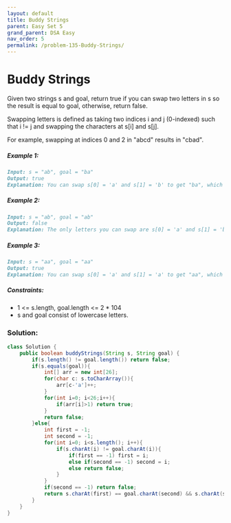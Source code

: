 ```yaml
---
layout: default
title: Buddy Strings
parent: Easy Set 5
grand_parent: DSA Easy
nav_order: 5
permalink: /problem-135-Buddy-Strings/
---
```

# Buddy Strings

Given two strings s and goal, return true if you can swap two letters in s so the result is equal to goal, otherwise, return false.

Swapping letters is defined as taking two indices i and j (0-indexed) such that i != j and swapping the characters at s[i] and s[j].

For example, swapping at indices 0 and 2 in "abcd" results in "cbad".

##### Example 1:
```markdown
Input: s = "ab", goal = "ba"
Output: true
Explanation: You can swap s[0] = 'a' and s[1] = 'b' to get "ba", which is equal to goal.
```
##### Example 2:
```markdown
Input: s = "ab", goal = "ab"
Output: false
Explanation: The only letters you can swap are s[0] = 'a' and s[1] = 'b', which results in "ba" != goal.
```
##### Example 3:
```markdown
Input: s = "aa", goal = "aa"
Output: true
Explanation: You can swap s[0] = 'a' and s[1] = 'a' to get "aa", which is equal to goal.
```
##### Constraints:
* 1 <= s.length, goal.length <= 2 * 104
* s and goal consist of lowercase letters.

### Solution:
```java
class Solution {
    public boolean buddyStrings(String s, String goal) {
        if(s.length() != goal.length()) return false;
        if(s.equals(goal)){
            int[] arr = new int[26];
            for(char c: s.toCharArray()){
                arr[c-'a']++;
            }
            for(int i=0; i<26;i++){
                if(arr[i]>1) return true;
            }
            return false;
        }else{
            int first = -1;
            int second = -1;
            for(int i=0; i<s.length(); i++){
                if(s.charAt(i) != goal.charAt(i)){
                    if(first == -1) first = i;
                    else if(second == -1) second = i;
                    else return false;
                }
            }
            if(second == -1) return false;
            return s.charAt(first) == goal.charAt(second) && s.charAt(second) == goal.charAt(first);
        }
    }
}
```